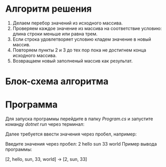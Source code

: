 # **Алгоритм решения**
  
1. Делаем перебор значений из исходного массива.
2. Проверяем каждое значение из массива на соответствие условию: длина строки меньше или равна трем.
3. Если строка удовлетворяет условию кладем значение в новый массив.
4. Повторяем пункты 2 и 3 до тех пор пока не достигнем конца исходного массива.
5. Возвращаем новый заполненый массив как результат.

# **Блок-схема алгоритма**


# **Программа**
Для запуска программы перейдите в папку *Program.cs* и запустите команду *dotnet run* через терминал:
 
Далее требуется ввести значения через пробел, например:

Введите значения через пробел: 2 hello sun 33 world
Пример вывода программы:

[2, hello, sun, 33, world] -> [2, sun, 33]